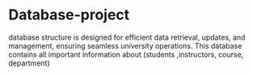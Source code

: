 # Database-project
database structure is designed for efficient data retrieval, updates, and  management, ensuring seamless university operations.  This database contains all important information about  (students ,instructors, course, department) 
